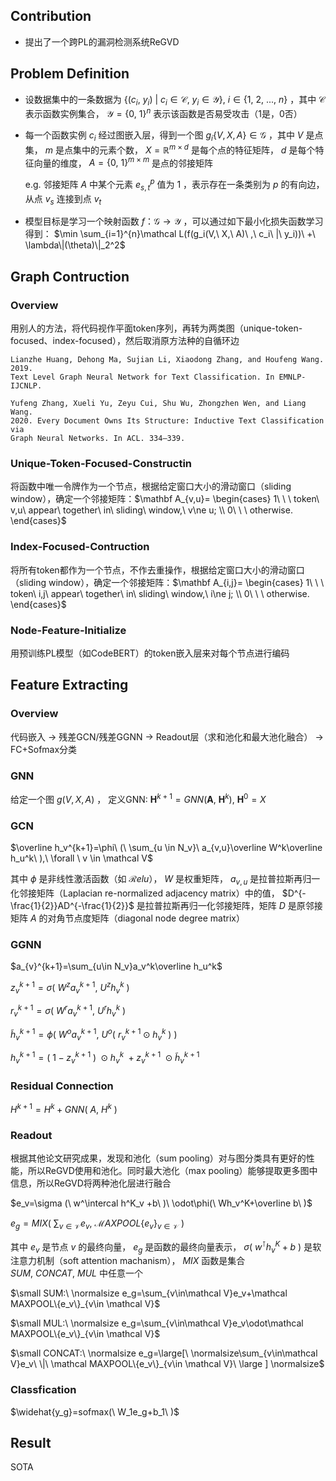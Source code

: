 ## Contribution
- 提出了一个跨PL的漏洞检测系统ReGVD

## Problem Definition
- 设数据集中的一条数据为 $\{(c_i,\ y_i)\ |\ c_i \in \mathcal C,\ y_i \in \mathcal Y\},\ i \in \{1,\ 2,\ ...,\  n\}$ ，其中 $\mathcal C$ 表示函数实例集合， $\mathcal Y=\{0,\ 1\}^n$ 表示该函数是否易受攻击（1是，0否） 

- 每一个函数实例 $c_i$ 经过图嵌入层，得到一个图 $g_i\{V,X,A\} \in \mathcal G$ ，其中 $V$ 是点集， $m$ 是点集中的元素个数， $X= \mathbb R^{m\times d}$ 是每个点的特征矩阵， $d$ 是每个特征向量的维度， $A=\{0,\ 1\}^{ m\times m}$ 是点的邻接矩阵

    e.g. 邻接矩阵 $A$ 中某个元素 $e_{s,t}^{p}$ 值为 $1$ ，表示存在一条类别为 $p$ 的有向边，从点 $v_s$ 连接到点 $v_t$

- 模型目标是学习一个映射函数 $f：\mathcal G \to \mathcal Y$ ，可以通过如下最小化损失函数学习得到： $\min \sum_{i=1}^{n}\mathcal L(f(g_i(V,\ X,\ A)\ ,\ c_i\ |\ y_i))\ +\ \lambda\|(\theta)\|_2^2$

## Graph Contruction
### Overview
用别人的方法，将代码视作平面token序列，再转为两类图（unique-token-focused、index-focused），然后取消原方法种的自循环边
```
Lianzhe Huang, Dehong Ma, Sujian Li, Xiaodong Zhang, and Houfeng Wang. 2019.
Text Level Graph Neural Network for Text Classification. In EMNLP-IJCNLP.

Yufeng Zhang, Xueli Yu, Zeyu Cui, Shu Wu, Zhongzhen Wen, and Liang Wang.
2020. Every Document Owns Its Structure: Inductive Text Classification via
Graph Neural Networks. In ACL. 334–339.
```

### Unique-Token-Focused-Constructin
将函数中唯一令牌作为一个节点，根据给定窗口大小的滑动窗口（sliding window），确定一个邻接矩阵：$\mathbf A_{v,u}=
\begin{cases}
1\ \ \ token\ v,u\ appear\ together\ in\ sliding\ window,\ v\ne u; \\
0\ \ \ otherwise.
\end{cases}$

### Index-Focused-Contruction
将所有token都作为一个节点，不作去重操作，根据给定窗口大小的滑动窗口（sliding window），确定一个邻接矩阵：$\mathbf A_{i,j}=
\begin{cases}
1\ \ \ token\ i,j\ appear\ together\ in\ sliding\ window,\ i\ne j; \\
0\ \ \ otherwise.
\end{cases}$

### Node-Feature-Initialize
用预训练PL模型（如CodeBERT）的token嵌入层来对每个节点进行编码

## Feature Extracting
### Overview
代码嵌入 -> 残差GCN/残差GGNN -> Readout层（求和池化和最大池化融合） -> FC+Sofmax分类

### GNN
给定一个图 $g(V,X,A)$ ， 定义GNN: $\mathbf H^{k+1}=GNN(\mathbf A,\ \mathbf H^k),\ \mathbf H^0=X$

### GCN
$\overline h_v^{k+1}=\phi\ (\ \sum_{u \in N_v}\ a_{v,u}\overline W^k\overline h_u^k\ ),\ \forall \ v \in \mathcal V$

其中 $\phi$ 是非线性激活函数（如 $\mathcal Relu$）， $W$ 是权重矩阵， $a_{v,u}$ 是拉普拉斯再归一化邻接矩阵（Laplacian re-normalized adjacency matrix）中的值， $D^{-\frac{1}{2}}AD^{-\frac{1}{2}}$ 是拉普拉斯再归一化邻接矩阵，矩阵 $D$ 是原邻接矩阵 $A$ 的对角节点度矩阵（diagonal node degree matrix）

### GGNN
$a_{v}^{k+1}=\sum_{u\in N_v}a_v^k\overline h_u^k$

$z_v^{k+1}=\sigma(\ W^za_v^{k+1},\ U^zh_v^k\ )$

$r_v^{k+1}=\sigma(\ W^ra_v^{k+1},\ U^rh_v^k\ )$

$\widetilde h_v^{k+1}=\phi(\ W^oa_v^{k+1},\ U^o(\ r_v^{k+1}\odot h_v^k\ )\ )$

$h_v^{k+1}=(\ 1-z_v^{k+1}\ )\ \odot h_v^{k}\ + z_v^{k+1}\ \odot \widetilde h_v^{k+1}$

### Residual Connection
$H^{k+1}=H^{k}+GNN(\ A,\ H^k\ )$

### Readout
根据其他论文研究成果，发现和池化（sum pooling）对与图分类具有更好的性能，所以ReGVD使用和池化。同时最大池化（max pooling）能够提取更多图中信息，所以ReGVD将两种池化层进行融合

$e_v=\sigma (\ w^\intercal h^K_v +b\ )\ \odot\phi(\ Wh_v^K+\overline b\ )$

$e_g=MIX(\ \sum_{v\in\mathcal V}e_v,\ \mathcal MAXPOOL\{e_v\}_{v\in \mathcal V}\ )$

其中 $e_v$ 是节点 $v$ 的最终向量， $e_g$ 是函数的最终向量表示， $\sigma (\ w^\intercal h^K_v +b\ )$ 是软注意力机制（soft attention machanism）， $MIX$ 函数是集合 ${SUM,\ CONCAT,\ MUL}$ 中任意一个

$\small SUM:\ \normalsize e_g=\sum_{v\in\mathcal V}e_v+\mathcal MAXPOOL\{e_v\}_{v\in \mathcal V}$

$\small MUL:\ \normalsize e_g=\sum_{v\in\mathcal V}e_v\odot\mathcal MAXPOOL\{e_v\}_{v\in \mathcal V}$

$\small CONCAT:\ \normalsize e_g=\large[\ \normalsize\sum_{v\in\mathcal V}e_v\ \|\ \mathcal MAXPOOL\{e_v\}_{v\in \mathcal V}\ \large ] \normalsize$

### Classfication
$\widehat{y_g}=sofmax(\ W_1e_g+b_1\ )$

## Result
SOTA